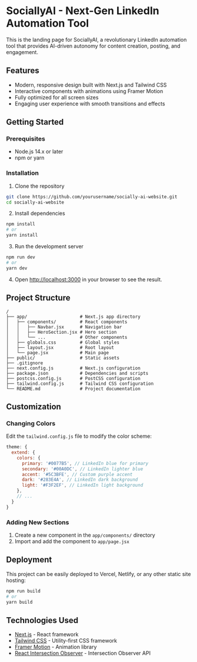 # SociallyAI - Next-Gen LinkedIn Automation Tool

This is the landing page for SociallyAI, a revolutionary LinkedIn automation tool that provides AI-driven autonomy for content creation, posting, and engagement.

## Features

- Modern, responsive design built with Next.js and Tailwind CSS
- Interactive components with animations using Framer Motion
- Fully optimized for all screen sizes
- Engaging user experience with smooth transitions and effects

## Getting Started

### Prerequisites

- Node.js 14.x or later
- npm or yarn

### Installation

1. Clone the repository

```bash
git clone https://github.com/yourusername/socially-ai-website.git
cd socially-ai-website
```

2. Install dependencies

```bash
npm install
# or
yarn install
```

3. Run the development server

```bash
npm run dev
# or
yarn dev
```

4. Open [http://localhost:3000](http://localhost:3000) in your browser to see the result.

## Project Structure

```
/
├── app/                    # Next.js app directory
│   ├── components/         # React components
│   │   ├── Navbar.jsx      # Navigation bar
│   │   ├── HeroSection.jsx # Hero section
│   │   └── ...             # Other components
│   ├── globals.css         # Global styles
│   ├── layout.jsx          # Root layout
│   └── page.jsx            # Main page
├── public/                 # Static assets
├── .gitignore
├── next.config.js          # Next.js configuration
├── package.json            # Dependencies and scripts
├── postcss.config.js       # PostCSS configuration
├── tailwind.config.js      # Tailwind CSS configuration
└── README.md               # Project documentation
```

## Customization

### Changing Colors

Edit the `tailwind.config.js` file to modify the color scheme:

```js
theme: {
  extend: {
    colors: {
      primary: '#0077B5', // LinkedIn blue for primary
      secondary: '#00A0DC', // LinkedIn lighter blue
      accent: '#5C3BFE', // Custom purple accent
      dark: '#283E4A', // LinkedIn dark background
      light: '#F3F2EF', // LinkedIn light background
    },
    // ...
  }
}
```

### Adding New Sections

1. Create a new component in the `app/components/` directory
2. Import and add the component to `app/page.jsx`

## Deployment

This project can be easily deployed to Vercel, Netlify, or any other static site hosting:

```bash
npm run build
# or
yarn build
```

## Technologies Used

- [Next.js](https://nextjs.org/) - React framework
- [Tailwind CSS](https://tailwindcss.com/) - Utility-first CSS framework
- [Framer Motion](https://www.framer.com/motion/) - Animation library
- [React Intersection Observer](https://github.com/thebuilder/react-intersection-observer) - Intersection Observer API 
